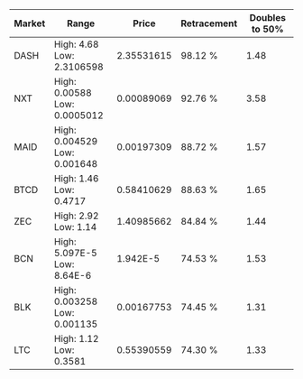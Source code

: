 | Market | Range | Price| Retracement | Doubles to 50% |
| --- | --- | --- | --- | --- |
| DASH | High: 4.68<br />Low: 2.3106598 | 2.35531615 | 98.12 % | 1.48 |
| NXT | High: 0.00588<br />Low: 0.0005012 | 0.00089069 | 92.76 % | 3.58 |
| MAID | High: 0.004529<br />Low: 0.001648 | 0.00197309 | 88.72 % | 1.57 |
| BTCD | High: 1.46<br />Low: 0.4717 | 0.58410629 | 88.63 % | 1.65 |
| ZEC | High: 2.92<br />Low: 1.14 | 1.40985662 | 84.84 % | 1.44 |
| BCN | High: 5.097E-5<br />Low: 8.64E-6 | 1.942E-5 | 74.53 % | 1.53 |
| BLK | High: 0.003258<br />Low: 0.001135 | 0.00167753 | 74.45 % | 1.31 |
| LTC | High: 1.12<br />Low: 0.3581 | 0.55390559 | 74.30 % | 1.33 |
